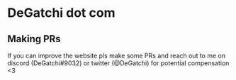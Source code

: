 # DeGatchi dot com

## Making PRs

If you can improve the website pls make some PRs and reach out to me on discord (DeGatchi#9032) or twitter (@DeGatchi) for potential compensation <3 
